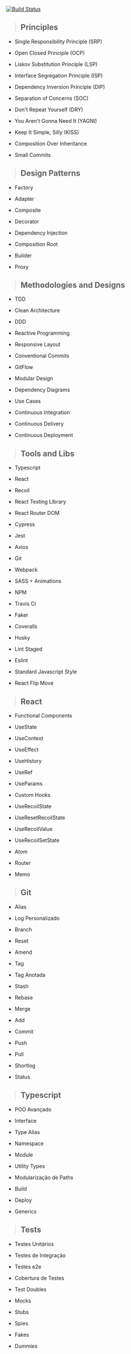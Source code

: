 
[![Build Status](https://travis-ci.com/leticiamrosa/clean-react.svg?branch=main)](https://travis-ci.com/leticiamrosa/clean-react)

 
>  ## Principles

  

* Single Responsibility Principle (SRP)

* Open Closed Principle (OCP)

* Liskov Substitution Principle (LSP)

* Interface Segregation Principle (ISP)

* Dependency Inversion Principle (DIP)

* Separation of Concerns (SOC)

* Don't Repeat Yourself (DRY)

* You Aren't Gonna Need It (YAGNI)

* Keep It Simple, Silly (KISS)

* Composition Over Inheritance

* Small Commits

  

>  ## Design Patterns

  

* Factory

* Adapter

* Composite

* Decorator

* Dependency Injection

* Composition Root

* Builder

* Proxy

  

>  ## Methodologies and Designs

  

* TDD

* Clean Architecture

* DDD

* Reactive Programming

* Responsive Layout

* Conventional Commits

* GitFlow

* Modular Design

* Dependency Diagrams

* Use Cases

* Continuous Integration

* Continuous Delivery

* Continuous Deployment

  

>  ## Tools and Libs

  

* Typescript

* React

* Recoil

* React Testing Library

* React Router DOM

* Cypress

* Jest

* Axios

* Git

* Webpack

* SASS + Animations

* NPM

* Travis CI

* Faker

* Coveralls

* Husky

* Lint Staged

* Eslint

* Standard Javascript Style

* React Flip Move

  

>  ## React

  

* Functional Components

* UseState

* UseContext

* UseEffect

* UseHistory

* UseRef

* UseParams

* Custom Hooks

* UseRecoilState

* UseResetRecoilState

* UseRecoilValue

* UseRecoilSetState

* Atom

* Router

* Memo

  

>  ## Git

  

* Alias

* Log Personalizado

* Branch

* Reset

* Amend

* Tag

* Tag Anotada

* Stash

* Rebase

* Merge

* Add

* Commit

* Push

* Pull

* Shortlog

* Status

  

>  ## Typescript

  

* POO Avançado

* Interface

* Type Alias

* Namespace

* Module

* Utility Types

* Modularização de Paths

* Build

* Deploy

* Generics

  

>  ## Tests

  

* Testes Unitários

* Testes de Integração

* Testes e2e

* Cobertura de Testes

* Test Doubles

* Mocks

* Stubs

* Spies

* Fakes

* Dummies